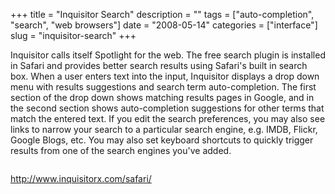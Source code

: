 +++
title = "Inquisitor Search"
description = ""
tags = ["auto-completion", "search", "web browsers"]
date = "2008-05-14"
categories = ["interface"]
slug = "inquisitor-search"
+++


<p>Inquisitor calls itself Spotlight for the web. The free search plugin is installed in Safari and provides better search results using Safari's built in search box. When a user enters text into the input, Inquisitor displays a drop down menu with results suggestions and search term auto-completion. The first section of the drop down shows matching results pages in Google, and in the second section shows auto-completion suggestions for other terms that match the entered text. If you edit the search preferences, you may also see links to narrow your search to a particular search engine, e.g. IMDB, Flickr, Google Blogs, etc. You may also set keyboard shortcuts to quickly trigger results from one of the search engines you've added.</p>
<div id="screens-full" class="clear"><div class="fullimg clear"><a href="//konigi.com/media/interface/inquisitor-1.png" class="group" rel="group" title="1. "><img src="//konigi.com/media/interface/inquisitor-1.png" alt="" class="img-responsive"></a></div></div>        
<p><a href="http://www.inquisitorx.com/safari/">http://www.inquisitorx.com/safari/</a></p>

